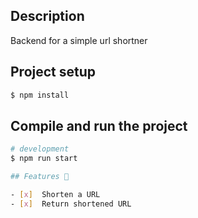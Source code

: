 ## Description

Backend for a simple url shortner

## Project setup

```bash
$ npm install
```

## Compile and run the project

```bash
# development
$ npm run start

## Features 🦸

- [x]  Shorten a URL
- [x]  Return shortened URL

